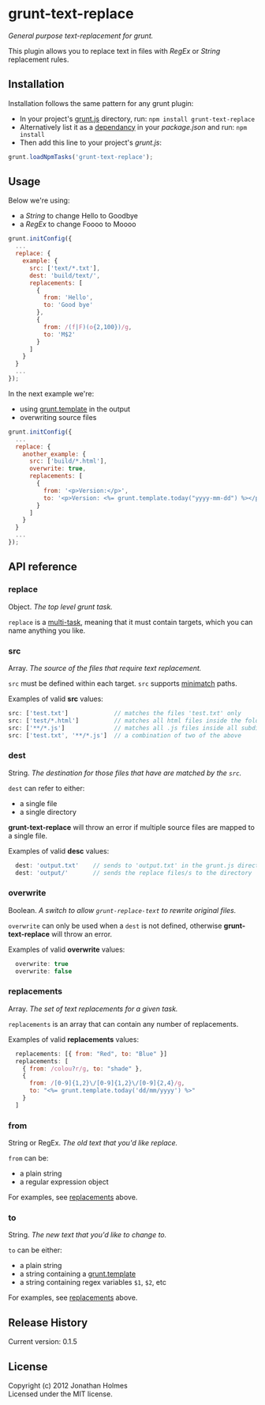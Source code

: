 # grunt-text-replace
*General purpose text-replacement for grunt.* 

This plugin allows you to replace text in files with *RegEx* or *String* replacement rules.
 


## Installation
Installation follows the same pattern for any grunt plugin:

- In your project's [grunt.js][getting_started] directory, run: 
`npm install grunt-text-replace`
- Alternatively list it as a [dependancy][dependancy] in your *package.json* and run: `npm install`
- Then add this line to your project's *grunt.js*:

```javascript
grunt.loadNpmTasks('grunt-text-replace');
```

[grunt]: http://gruntjs.com/
[getting_started]: https://github.com/gruntjs/grunt/blob/master/docs/getting_started.md
[dependancy]: https://npmjs.org/doc/json.html#dependencies


## Usage

Below we're using:

- a *String* to change Hello to Goodbye
- a *RegEx* to change Foooo to Moooo

```javascript
grunt.initConfig({
  ...
  replace: {
    example: {
      src: ['text/*.txt'],
      dest: 'build/text/',
      replacements: [
        { 
          from: 'Hello', 
          to: 'Good bye' 
        }, 
        { 
          from: /(f|F)(o{2,100})/g, 
          to: 'M$2' 
        }
      ]
    }
  }
  ...
});
```

In the next example we're:

- using [grunt.template][grunt.template] in the output
- overwriting source files

```javascript
grunt.initConfig({
  ...
  replace: {
    another_example: {
      src: ['build/*.html'],
      overwrite: true,
      replacements: [
        { 
          from: '<p>Version:</p>', 
          to: '<p>Version: <%= grunt.template.today("yyyy-mm-dd") %></p>'
        }
      ]
    }
  }
  ...
});
```



## API reference

### replace

Object. *The top level grunt task.* 

`replace` is a [multi-task][multitask], meaning that it must contain targets, which you can 
name anything you like.

[multitask]: https://github.com/gruntjs/grunt/blob/master/docs/api.md#gruntregistermultitask


### src

Array. *The source of the files that require text replacement.*

`src` must be defined within each target. `src` supports [minimatch][minimatch] paths.

Examples of valid **src** values:

```javascript
src: ['test.txt']             // matches the files 'test.txt' only
src: ['test/*.html']          // matches all html files inside the folder 'test'
src: ['**/*.js']              // matches all .js files inside all subdirctories 
src: ['test.txt', '**/*.js']  // a combination of two of the above
```

[minimatch]: https://github.com/isaacs/minimatch


### dest

String. *The destination for those files that have are matched by the `src`.*

`dest` can refer to either: 

- a single file 
- a single directory

**grunt-text-replace** will throw an error if multiple source files are mapped to
a single file. 

Examples of valid **desc** values:

```javascript 
  dest: 'output.txt'    // sends to 'output.txt' in the grunt.js directory
  dest: 'output/'       // sends the replace files/s to the directory 'output'
```



### overwrite

Boolean. *A switch to allow `grunt-replace-text` to rewrite original files.*

`overwrite` can only be used when a `dest` is not defined, otherwise 
**grunt-text-replace** will throw an error.

Examples of valid **overwrite** values:

```javascript 
  overwrite: true
  overwrite: false
```


### replacements

Array. *The set of text replacements for a given task.*

`replacements` is an array that can contain any number of replacements.

Examples of valid **replacements** values:

```javascript 
  replacements: [{ from: "Red", to: "Blue" }]
  replacements: [
    { from: /colou?r/g, to: "shade" }, 
    {
      from: /[0-9]{1,2}\/[0-9]{1,2}\/[0-9]{2,4}/g,
      to: "<%= grunt.template.today('dd/mm/yyyy') %>"
    }
  ]
```

### from

String or RegEx. *The old text that you'd like replace.*

`from` can be:

- a plain string
- a regular expression object

For examples, see [replacements](#replacements) above.

### to

String. *The new text that you'd like to change to.*

`to` can be either:

- a plain string
- a string containing a [grunt.template][grunt.template]
- a string containing regex variables `$1`, `$2`, etc


For examples, see [replacements](#replacements) above.

[grunt.template]: https://github.com/gruntjs/grunt/blob/master/docs/api_template.md


## Release History
Current version:  0.1.5



## License
Copyright (c) 2012 Jonathan Holmes  
Licensed under the MIT license.